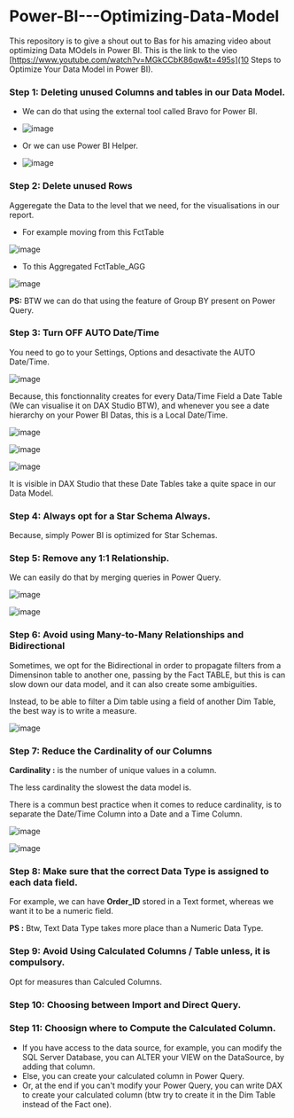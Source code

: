 # Power-BI---Optimizing-Data-Model

This repository is to give a shout out to Bas for his amazing video about optimizing Data MOdels in Power BI.
This is the link to the vieo [https://www.youtube.com/watch?v=MGkCCbK86qw&t=495s](10 Steps to Optimize Your Data Model in Power BI).

### Step 1: Deleting unused Columns and tables in our Data Model.

- We can do that using the external tool called Bravo for Power BI.
  
- ![image](https://github.com/user-attachments/assets/6e72e960-b7d8-4549-b938-9bf2dc6e5ef0)

- Or we can use Power BI Helper.

- ![image](https://github.com/user-attachments/assets/c77454ce-a3d1-4bad-9116-5deca4d1958f)


### Step 2: Delete unused Rows

Aggeregate the Data to the level that we need, for the visualisations in our report.

- For example moving from this FctTable

![image](https://github.com/user-attachments/assets/1d153ca8-4354-4a52-9709-a11666524804)

- To this Aggregated FctTable_AGG

![image](https://github.com/user-attachments/assets/21a104e4-c260-4e74-a1f7-3687145889ae)


**PS:** BTW we can do that using the feature of Group BY present on Power Query.

### Step 3: Turn OFF AUTO Date/Time

You need to go to your Settings, Options and desactivate the AUTO Date/Time.

![image](https://github.com/user-attachments/assets/29b3d14f-d7b5-4ecf-8011-8d64c05e7d2e)


Because, this fonctionnality creates for every Data/Time Field a Date Table (We can visualise it on DAX Studio BTW), and whenever you see a date hierarchy on your Power BI Datas, this is a Local Date/Time.

![image](https://github.com/user-attachments/assets/37fce684-02fa-4903-b2ef-bb0f85635cd2)


![image](https://github.com/user-attachments/assets/59e40de1-2c96-4454-9b27-9633a6903e5c)


![image](https://github.com/user-attachments/assets/0f0dc787-33ae-400c-83e7-61299c9c923b)

It is visible in DAX Studio that these Date Tables take a quite space in our Data Model.


### Step 4: Always opt for a Star Schema Always.

Because, simply Power BI is optimized for Star Schemas.


### Step 5: Remove any 1:1 Relationship.

We can easily do that by merging queries in Power Query.

![image](https://github.com/user-attachments/assets/1c2fc049-f83f-4c26-9cb0-39aa99d0a4d9)

![image](https://github.com/user-attachments/assets/ae74b582-4e04-4cb1-9f7d-28d40b62a086)


### Step 6: Avoid using Many-to-Many Relationships and Bidirectional

Sometimes, we opt for the Bidirectional in order to propagate filters from a Dimensinon table to another one, passing by the Fact TABLE, but this is can slow down our data model, and it can also create some ambiguities.

Instead, to be able to filter a Dim table using a field of another Dim Table, the best way is to write a measure.

![image](https://github.com/user-attachments/assets/1b7b14f1-9aa7-4324-aa31-a470c645a438)


### Step 7: Reduce the Cardinality of our Columns

**Cardinality :** is the number of unique values in a column.

The less cardinality the slowest the data model is.

There is a commun best practice when it comes to reduce cardinality, is to separate the Date/Time Column into a Date and a Time Column.


![image](https://github.com/user-attachments/assets/530b5210-bee7-47dd-8608-e83501e0c03b)


![image](https://github.com/user-attachments/assets/97dd3b5a-647f-4857-8b38-3fdaae46e40a)


### Step 8: Make sure that the correct Data Type is assigned to each data field.

For example, we can have **Order_ID** stored in a Text formet, whereas we want it to be a numeric field.

**PS :** Btw, Text Data Type takes more place than a Numeric Data Type.


### Step 9: Avoid Using Calculated Columns / Table unless, it is compulsory.

Opt for measures than Calculed Columns.

### Step 10: Choosing between Import and Direct Query.

### Step 11: Choosign where to Compute the Calculated Column.

-  If you have access to the data source, for example, you can modify the SQL Server Database, you can ALTER your VIEW on the DataSource, by adding that column.
-  Else, you can create your calculated column in Power Query.
-  Or, at the end if you can't modify your Power Query, you can write DAX to create your calculated column (btw try to create it in the Dim Table instead of the Fact one).







































